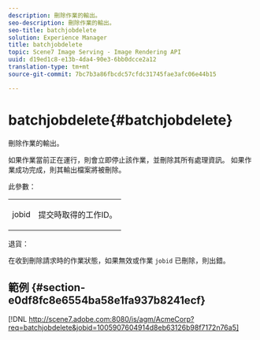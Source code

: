 ```yaml
---
description: 刪除作業的輸出。
seo-description: 刪除作業的輸出。
seo-title: batchjobdelete
solution: Experience Manager
title: batchjobdelete
topic: Scene7 Image Serving - Image Rendering API
uuid: d19ed1c8-e13b-4da4-90e3-6bb0dcce2a12
translation-type: tm+mt
source-git-commit: 7bc7b3a86fbcdc57cfdc31745fae3afc06e44b15

---
```



# batchjobdelete{#batchjobdelete}

刪除作業的輸出。

如果作業當前正在運行，則會立即停止該作業，並刪除其所有處理資訊。 如果作業成功完成，則其輸出檔案將被刪除。

此參數：

<table id="simpletable_AACB976615FF4888A0816328DC48DCA3"> 
 <tr class="strow"> 
  <td class="stentry"> <p><span class="codeph"> jobid</span> </p> </td> 
  <td class="stentry"> <p>提交時取得的工作ID。 </p></td> 
 </tr> 
</table>

退貨：

在收到刪除請求時的作業狀態，如果無效或作業 `jobid` 已刪除，則出錯。

## 範例 {#section-e0df8fc8e6554ba58e1fa937b8241ecf}

[!DNL http://scene7.adobe.com:8080/is/agm/AcmeCorp?req=batchjobdelete&jobid=1005907604914d8eb63126b98f7172n76a5]
